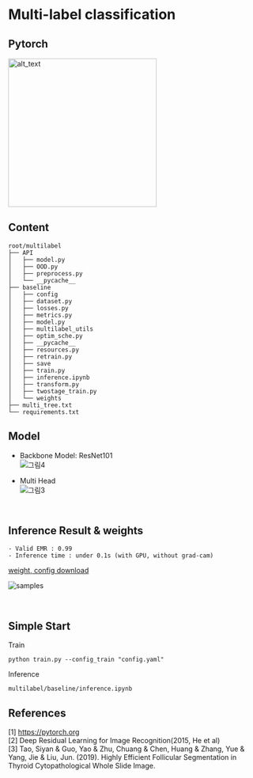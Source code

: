 # Multi-label classification
## Pytorch
[<img alt="alt_text" width="300px" src="https://user-images.githubusercontent.com/49234207/147069604-fd4d5a52-e52f-450d-8ff6-9fbb6872a072.png" />](https://pytorch.org)


## Content
```
root/multilabel
├── API
│   ├── model.py
│   ├── OOD.py
│   ├── preprocess.py
│   └── __pycache__
├── baseline
│   ├── config
│   ├── dataset.py
│   ├── losses.py
│   ├── metrics.py
│   ├── model.py
│   ├── multilabel_utils
│   ├── optim_sche.py
│   ├── __pycache__
│   ├── resources.py
│   ├── retrain.py
│   ├── save
│   ├── train.py
│   ├── inference.ipynb
│   ├── transform.py
│   ├── twostage_train.py
│   └── weights
├── multi_tree.txt
└── requirements.txt
```


## Model

- Backbone Model: ResNet101  
![그림4](https://user-images.githubusercontent.com/49234207/147072747-caf33f94-b21d-4cf6-b42e-1e06b5f336dd.png)



- Multi Head  
![그림3](https://user-images.githubusercontent.com/49234207/147073247-c5b9443a-0d57-4334-bc10-1df9bc586c09.png)


<br>

## Inference Result & weights
```
- Valid EMR : 0.99 
- Inference time : under 0.1s (with GPU, without grad-cam)
```
[weight, config download](https://drive.google.com/drive/folders/1LhFXnXA9X9VEE6SFroAIAVcViE0pvRdT?usp=sharing)


![samples](https://user-images.githubusercontent.com/49234207/147074833-c6cbd799-1ec3-4fba-8b94-293e284a7877.png)


<br>

## Simple Start

Train
```
python train.py --config_train "config.yaml"
```
Inference  
```
multilabel/baseline/inference.ipynb
```

## References
[1] https://pytorch.org  
[2] Deep Residual Learning for Image Recognition(2015, He et al)  
[3] Tao, Siyan & Guo, Yao & Zhu, Chuang & Chen, Huang & Zhang, Yue & Yang, Jie & Liu, Jun. (2019). Highly Efficient Follicular Segmentation in Thyroid Cytopathological Whole Slide Image.
